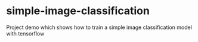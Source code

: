# simple-image-classification
Project demo which shows how to train a simple image classification model with tensorflow
